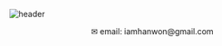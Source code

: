 ![header](https://capsule-render.vercel.app/api?type=wave&color=timeGradient&height=300&section=header&text=vellahw%20&fontSize=90)

<p align="center">✉︎ email: iamhanwon@gmail.com</p>
